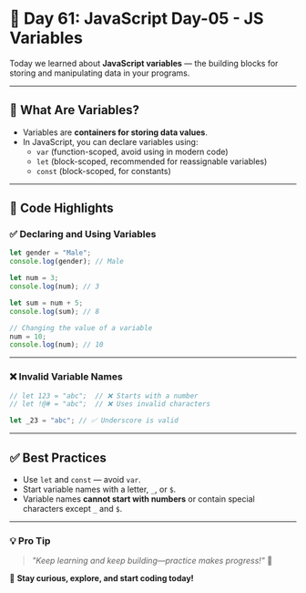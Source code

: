 # 🚀 Day 61: JavaScript Day-05 - JS Variables

Today we learned about **JavaScript variables** — the building blocks for storing and manipulating data in your programs.

---

## 📘 What Are Variables?

- Variables are **containers for storing data values**.
- In JavaScript, you can declare variables using:
  - `var` (function-scoped, avoid using in modern code)
  - `let` (block-scoped, recommended for reassignable variables)
  - `const` (block-scoped, for constants)

---

## 📜 Code Highlights

### ✅ Declaring and Using Variables

```js
let gender = "Male";
console.log(gender); // Male

let num = 3;
console.log(num); // 3

let sum = num + 5;
console.log(sum); // 8

// Changing the value of a variable
num = 10;
console.log(num); // 10
```

---

### ❌ Invalid Variable Names

```js
// let 123 = "abc";  // ❌ Starts with a number
// let !@# = "abc";  // ❌ Uses invalid characters

let _23 = "abc"; // ✅ Underscore is valid
```

---

## ✅ Best Practices

- Use `let` and `const` — avoid `var`.
- Start variable names with a letter, `_`, or `$`.
- Variable names **cannot start with numbers** or contain special characters except `_` and `$`.

---

### 💡 **Pro Tip**

> _"Keep learning and keep building—practice makes progress!"_ 💪

🚀 **Stay curious, explore, and start coding today!**
